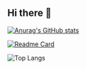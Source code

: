 ## Hi there 👋

<!--
**optsimauth/optsimauth** is a ✨ _special_ ✨ repository because its `README.md` (this file) appears on your GitHub profile.

Here are some ideas to get you started:

- 🔭 I’m currently working on ...
- 🌱 I’m currently learning ...
- 👯 I’m looking to collaborate on ...
- 🤔 I’m looking for help with ...
- 💬 Ask me about ...
- 📫 How to reach me: ...
- 😄 Pronouns: ...
- ⚡ Fun fact: ...
-->
[![Anurag's GitHub stats](https://github-readme-stats.vercel.app/api?username=optsimauth&show=reviews,discussions_started,discussions_answered,prs_merged,prs_merged_percentage&show_icons=true&theme=tokyonight)](https://github.com/anuraghazra/github-readme-stats)


[![Readme Card](https://github-readme-stats.vercel.app/api/pin/?username=optsimauth&repo=todolist&show_owner=true&theme=tokyonight)](https://github.com/anuraghazra/github-readme-stats)


![Top Langs](https://github-readme-stats.vercel.app/api/top-langs/?username=optsimauth&layout=compact&theme=tokyonight)

